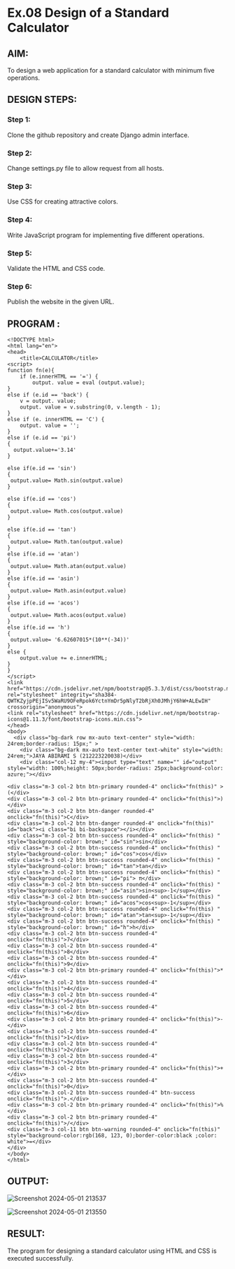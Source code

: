 # Ex.08 Design of a Standard Calculator

## AIM:
To design a web application for a standard calculator with minimum five operations.

## DESIGN STEPS:

### Step 1:
Clone the github repository and create Django admin interface.

### Step 2:
Change settings.py file to allow request from all hosts.

### Step 3:
Use CSS for creating attractive colors.

### Step 4:
Write JavaScript program for implementing five different operations.

### Step 5:
Validate the HTML and CSS code.

### Step 6:
Publish the website in the given URL.

## PROGRAM :
```
<!DOCTYPE html>
<html lang="en">
<head>
    <title>CALCULATOR</title>
<script>
function fn(e){
    if (e.innerHTML == '=') {
        output. value = eval (output.value);
}
else if (e.id == 'back') {
    v = output. value;
    output. value = v.substring(0, v.length - 1);
}
else if (e. innerHTML == 'C') {
    output. value = '';
}
else if (e.id == 'pi')
{
  output.value+='3.14'
}

else if(e.id == 'sin')
{
 output.value= Math.sin(output.value)
}

else if(e.id == 'cos')
{
 output.value= Math.cos(output.value)
}

else if(e.id == 'tan')
{
 output.value= Math.tan(output.value)
}
else if(e.id == 'atan')
{
 output.value= Math.atan(output.value)
}
else if(e.id == 'asin')
{
 output.value= Math.asin(output.value)
}
else if(e.id == 'acos')
{
 output.value= Math.acos(output.value)
}
else if(e.id == 'h')
{
 output.value= '6.62607015*(10**(-34))'
}
else {
    output.value += e.innerHTML;
}
}
</script>
<link href="https://cdn.jsdelivr.net/npm/bootstrap@5.3.3/dist/css/bootstrap.min.css" rel="stylesheet" integrity="sha384-QWTKZyjpPEjISv5WaRU9OFeRpok6YctnYmDr5pNlyT2bRjXh0JMhjY6hW+ALEwIH" crossorigin="anonymous">
<link rel="stylesheet" href="https://cdn.jsdelivr.net/npm/bootstrap-icons@1.11.3/font/bootstrap-icons.min.css">
</head>
<body>
  <div class="bg-dark row mx-auto text-center" style="width: 24rem;border-radius: 15px;" >
    <div class="bg-dark mx-auto text-center text-white" style="width: 24rem;">JAYA ABIRAMI S (212223220038)</div>
    <div class="col-12 my-4"><input type="text" name="" id="output" style="width: 100%;height: 50px;border-radius: 25px;background-color: azure;"></div> 

<div class="m-3 col-2 btn btn-primary rounded-4" onclick="fn(this)" >(</div> 
<div class="m-3 col-2 btn btn-primary rounded-4" onclick="fn(this)">)</div> 
<div class="m-3 col-2 btn btn-danger rounded-4" onclick="fn(this)">C</div> 
<div class="m-3 col-2 btn btn-danger rounded-4" onclick="fn(this)" id="back"><i class="bi bi-backspace"></i></div>
<div class="m-3 col-2 btn btn-success rounded-4" onclick="fn(this) " style="background-color: brown;" id="sin">sin</div>
<div class="m-3 col-2 btn btn-success rounded-4" onclick="fn(this) " style="background-color: brown;" id="cos">cos</div>
<div class="m-3 col-2 btn btn-success rounded-4" onclick="fn(this) " style="background-color: brown;" id="tan">tan</div>
<div class="m-3 col-2 btn btn-success rounded-4" onclick="fn(this) " style="background-color: brown;" id="pi"> π</div>
<div class="m-3 col-2 btn btn-success rounded-4" onclick="fn(this) " style="background-color: brown;" id="asin">sin<sup>-1</sup></div>
<div class="m-3 col-2 btn btn-success rounded-4" onclick="fn(this) " style="background-color: brown;" id="acos">cos<sup>-1</sup></div>
<div class="m-3 col-2 btn btn-success rounded-4" onclick="fn(this) " style="background-color: brown;" id="atan">tan<sup>-1</sup></div>
<div class="m-3 col-2 btn btn-success rounded-4" onclick="fn(this) " style="background-color: brown;" id="h">h</div>
<div class="m-3 col-2 btn btn-success rounded-4" onclick="fn(this)">7</div>
<div class="m-3 col-2 btn btn-success rounded-4" onclick="fn(this)">8</div>
<div class="m-3 col-2 btn btn-success rounded-4" onclick="fn(this)">9</div> 
<div class="m-3 col-2 btn btn-primary rounded-4" onclick="fn(this)">*</div>
<div class="m-3 col-2 btn btn-success rounded-4" onclick="fn(this)">4</div>
<div class="m-3 col-2 btn btn-success rounded-4" onclick="fn(this)">5</div>
<div class="m-3 col-2 btn btn-success rounded-4" onclick="fn(this)">6</div>
<div class="m-3 col-2 btn btn-primary rounded-4" onclick="fn(this)">-</div>
<div class="m-3 col-2 btn btn-success rounded-4" onclick="fn(this)">1</div> 
<div class="m-3 col-2 btn btn-success rounded-4" onclick="fn(this)">2</div>
<div class="m-3 col-2 btn btn-success rounded-4" onclick="fn(this)">3</div>
<div class="m-3 col-2 btn btn-primary rounded-4" onclick="fn(this)">+</div>
<div class="m-3 col-2 btn btn-success rounded-4" onclick="fn(this)">0</div>
<div class="m-3 col-2 btn btn-success rounded-4" btn-success onclick="fn(this)">.</div>
<div class="m-3 col-2 btn btn-primary rounded-4" onclick="fn(this)">%</div>
<div class="m-3 col-2 btn btn-primary rounded-4" onclick="fn(this)">/</div> 
<div class="m-3 col-11 btn btn-warning rounded-4" onclick="fn(this)" style="background-color:rgb(168, 123, 0);border-color:black ;color: white">=</div>
</div>
</body>
</html>

```

## OUTPUT:
![Screenshot 2024-05-01 213537](https://github.com/JayaAbirami/Calc/assets/151487010/d0f29490-70cb-4b05-8488-b5a6d9b9b741)

![Screenshot 2024-05-01 213550](https://github.com/JayaAbirami/Calc/assets/151487010/dd4b8b4d-3bfc-4a76-a18f-a7fbc63d9b4b)


## RESULT:
The program for designing a standard calculator using HTML and CSS is executed successfully.

